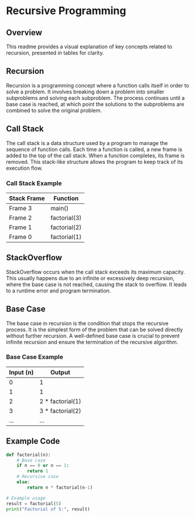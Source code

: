 # Recursive Programming

## Overview

This readme provides a visual explanation of key concepts related to recursion, presented in tables for clarity.

## Recursion

Recursion is a programming concept where a function calls itself in order to solve a problem. It involves breaking down a problem into smaller subproblems and solving each subproblem. The process continues until a base case is reached, at which point the solutions to the subproblems are combined to solve the original problem.

## Call Stack

The call stack is a data structure used by a program to manage the sequence of function calls. Each time a function is called, a new frame is added to the top of the call stack. When a function completes, its frame is removed. This stack-like structure allows the program to keep track of its execution flow.

### Call Stack Example

| Stack Frame | Function       |
|-------------|----------------|
| Frame 3     | main()         |
| Frame 2     | factorial(3)   |
| Frame 1     | factorial(2)   |
| Frame 0     | factorial(1)   |

## StackOverflow

StackOverflow occurs when the call stack exceeds its maximum capacity. This usually happens due to an infinite or excessively deep recursion, where the base case is not reached, causing the stack to overflow. It leads to a runtime error and program termination.

## Base Case

The base case in recursion is the condition that stops the recursive process. It is the simplest form of the problem that can be solved directly without further recursion. A well-defined base case is crucial to prevent infinite recursion and ensure the termination of the recursive algorithm.

### Base Case Example

| Input (n) | Output        |
|------------|---------------|
| 0          | 1             |
| 1          | 1             |
| 2          | 2 * factorial(1) |
| 3          | 3 * factorial(2) |
| ...        | ...           |

## Example Code

```python
def factorial(n):
    # Base case
    if n == 0 or n == 1:
        return 1
    # Recursive case
    else:
        return n * factorial(n-1)

# Example usage
result = factorial(5)
print("Factorial of 5:", result)
